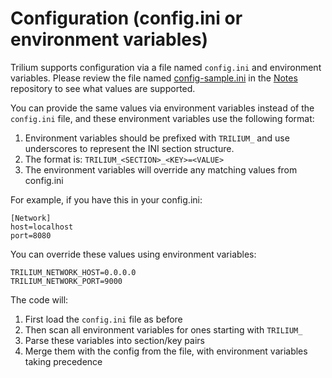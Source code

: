 # Configuration (config.ini or environment variables)
Trilium supports configuration via a file named `config.ini` and environment variables. Please review the file named [config-sample.ini](https://github.com/TriliumNext/Notes/blob/develop/config-sample.ini) in the [Notes](https://github.com/TriliumNext/Notes) repository to see what values are supported.

You can provide the same values via environment variables instead of the `config.ini` file, and these environment variables use the following format:

1.  Environment variables should be prefixed with `TRILIUM_` and use underscores to represent the INI section structure.
2.  The format is: `TRILIUM_<SECTION>_<KEY>=<VALUE>`
3.  The environment variables will override any matching values from config.ini

For example, if you have this in your config.ini:

```
[Network]
host=localhost
port=8080
```

You can override these values using environment variables:

```
TRILIUM_NETWORK_HOST=0.0.0.0
TRILIUM_NETWORK_PORT=9000
```

The code will:

1.  First load the `config.ini` file as before
2.  Then scan all environment variables for ones starting with `TRILIUM_`
3.  Parse these variables into section/key pairs
4.  Merge them with the config from the file, with environment variables taking precedence